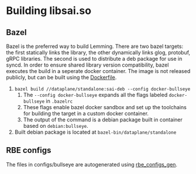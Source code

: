 # Building libsai.so

## Bazel

Bazel is the preferred way to build Lemming. There are two bazel targets: the first statically links the library, the other dynamically links glog, protobuf, gRPC libraries.
The second is used to distribute a deb package for use in syncd. In order to ensure shared library version compatibility, bazel executes the build in a seperate docker container.
The image is not released publicly, but can be built using the [Dockerfile](../standalone/Dockerfile).

1. `bazel build //dataplane/standalone:sai-deb --config docker-bullseye`
   1. The `--config docker-bullseye` expands all the flags labeled `docker-bullseye` in `.bazelrc`
   2. These flags enable bazel docker sandbox and set up the toolchains for building the target in a custom docker container.
   3. The output of the command is a debian package built in container based on `debian:bullseye`.
2. Built debian package is located at `bazel-bin/dataplane/standalone`

## RBE configs

The files in configs/bullseye are autogenerated using [rbe_configs_gen](https://github.com/bazelbuild/bazel-toolchains).
